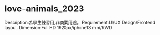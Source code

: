 # love-animals_2023
Description:為學生練習用,非商業用途。
Requirement:UI/UX Design/Frontend layout.
Dimension:Full HD 1920px/iphone13 mini/RWD.
